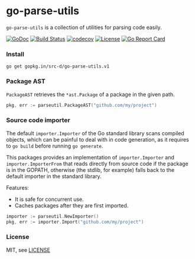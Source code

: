 # go-parse-utils 

`go-parse-utils` is a collection of utilities for parsing code easily.

[![GoDoc](https://godoc.org/gopkg.in/src-d/go-parse-utils.v1?status.svg)](https://godoc.org/srcd.works/go-parse-utils.v1) [![Build Status](https://travis-ci.org/src-d/go-parse-utils.svg?branch=master)](https://travis-ci.org/src-d/go-parse-utils) [![codecov](https://codecov.io/gh/src-d/go-parse-utils/branch/master/graph/badge.svg)](https://codecov.io/gh/src-d/go-parse-utils) [![License](http://img.shields.io/:license-mit-blue.svg)](http://doge.mit-license.org) [![Go Report Card](https://goreportcard.com/badge/srcd.works/go-parse-utils.v1)](https://goreportcard.com/report/srcd.works/go-parse-utils.v1) 

### Install

```
go get gopkg.in/src-d/go-parse-utils.v1
```

### Package AST

`PackageAST` retrieves the `*ast.Package` of a package in the given path.

```go
pkg, err := parseutil.PackageAST("github.com/my/project")
```

### Source code importer

The default `importer.Importer` of the Go standard library scans compiled objects, which can be painful to deal with in code generation, as it requires to `go build` before running `go generate`.

This packages provides an implementation of `importer.Importer` and `importer.ImporterFrom` that reads directly from source code if the package is in the GOPATH, otherwise (the stdlib, for example) falls back to the default importer in the standard library.

Features:
* It is safe for concurrent use.
* Caches packages after they are first imported.

```go
importer := parseutil.NewImporter()
pkg, err := importer.Import("github.com/my/project")
```

### License

MIT, see [LICENSE](/LICENSE)

